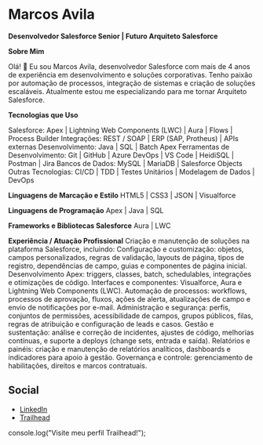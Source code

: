 # **Marcos Avila**
**Desenvolvedor Salesforce Senior | Futuro Arquiteto Salesforce**

**Sobre Mim**

Olá! 👋 Eu sou Marcos Avila, desenvolvedor Salesforce com mais de 4 anos de experiência em desenvolvimento e soluções corporativas. Tenho paixão por automação de processos, integração de sistemas e criação de soluções escaláveis. Atualmente estou me especializando para me tornar Arquiteto Salesforce.

**Tecnologias que Uso**

Salesforce: Apex | Lightning Web Components (LWC) | Aura | Flows | Process Builder
Integrações: REST / SOAP | ERP (SAP, Protheus) | APIs externas
Desenvolvimento: Java | SQL | Batch Apex
Ferramentas de Desenvolvimento: Git | GitHub | Azure DevOps | VS Code | HeidiSQL | Postman | Jira
Bancos de Dados: MySQL | MariaDB | Salesforce Objects
Outras Tecnologias: CI/CD | TDD | Testes Unitários | Modelagem de Dados | DevOps

**Linguagens de Marcação e Estilo**
HTML5 | CSS3 | JSON | Visualforce

**Linguagens de Programação**
Apex | Java | SQL

**Frameworks e Bibliotecas Salesforce**
Aura | LWC

**Experiência / Atuação Profissional**
Criação e manutenção de soluções na plataforma Salesforce, incluindo:
Configuração e customização: objetos, campos personalizados, regras de validação, layouts de página, tipos de registro, dependências de campo, guias e componentes de página inicial.
Desenvolvimento Apex: triggers, classes, batch, schedulables, integrações e otimizações de código.
Interfaces e componentes: Visualforce, Aura e Lightning Web Components (LWC).
Automação de processos: workflows, processos de aprovação, fluxos, ações de alerta, atualizações de campo e envio de notificações por e-mail.
Administração e segurança: perfis, conjuntos de permissões, acessibilidade de campos, grupos públicos, filas, regras de atribuição e configuração de leads e casos.
Gestão e sustentação: análise e correção de incidentes, ajustes de código, melhorias contínuas, e suporte a deploys (change sets, entrada e saída).
Relatórios e painéis: criação e manutenção de relatórios analíticos, dashboards e indicadores para apoio à gestão.
Governança e controle: gerenciamento de habilitações, direitos e marcos contratuais.

## Social
- [LinkedIn](https://www.linkedin.com/in/marcos-%C3%A1vila-b4493b125/)  
- [Trailhead](https://www.salesforce.com/trailblazer/marcosavila)

console.log("Visite meu perfil Trailhead!");
